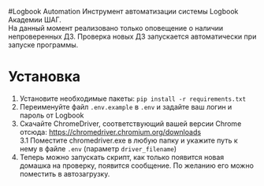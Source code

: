 #Logbook Automation
Инструмент автоматизации системы Logbook Академии ШАГ. \
На данный момент реализовано только оповещение о наличии непроверенных ДЗ. 
Проверка новых ДЗ запускается автоматически при запуске программы.

# Установка
1. Установите необходимые пакеты: `pip install -r requirements.txt`
2. Переименуйте файл `.env.example` в `.env` и задайте ваш логин и пароль от Logbook
3. Скачайте ChromeDriver, соответствующий вашей версии Chrome отсюда: https://chromedriver.chromium.org/downloads \
    3.1 Поместите chromedriver.exe в любую папку и укажите путь к нему в файле `.env` (параметр `driver_filename`)
4. Теперь можно запускать скрипт, как только появится новая домашка на проверку, появится сообщение. По желанию его можно поместить в автозагрузку.